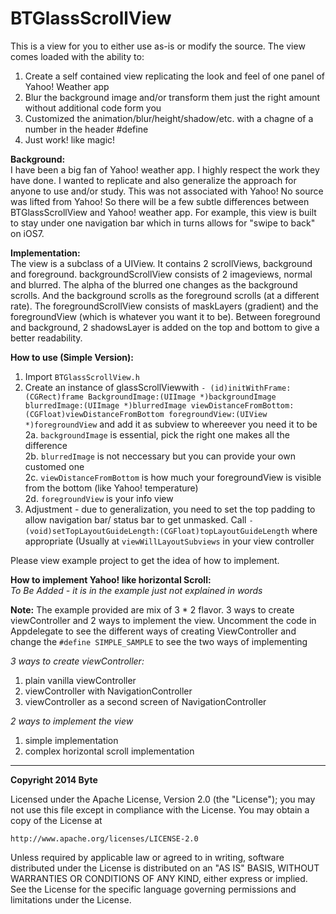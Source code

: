 BTGlassScrollView
=================

This is a view for you to either use as-is or modify the source. The view comes loaded with the ability to:

1. Create a self contained view replicating the look and feel of one panel of Yahoo! Weather app
2. Blur the background image and/or transform them just the right amount without additional code form you
3. Customized the animation/blur/height/shadow/etc. with a chagne of a number in the header #define
4. Just work! like magic! 

**Background:**  
I have been a big fan of Yahoo! weather app. I highly respect the work they have done. I wanted to replicate and also generalize the approach for anyone to use and/or study. This was not associated with Yahoo! No source was lifted from Yahoo! So there will be a few subtle differences between BTGlassScrollView and Yahoo! weather app. For example, this view is built to stay under one navigation bar which in turns allows for "swipe to back" on iOS7.

**Implementation:**  
The view is a subclass of a UIView. It contains 2 scrollViews, background and foreground. backgroundScrollView consists of 2 imageviews, normal and blurred. The alpha of the blurred one changes as the background scrolls. And the background scrolls as the foreground scrolls (at a different rate). The foregroundScrollView consists of maskLayers (gradient) and the foregroundView (which is whatever you want it to be). Between foreground and background, 2 shadowsLayer is added on the top and bottom to give a better readability.

**How to use (Simple Version):**

1. Import `BTGlassScrollView.h`  
2. Create an instance of glassScrollViewwith `- (id)initWithFrame:(CGRect)frame BackgroundImage:(UIImage *)backgroundImage blurredImage:(UIImage *)blurredImage viewDistanceFromBottom:(CGFloat)viewDistanceFromBottom foregroundView:(UIView *)foregroundView` and add it as subview to whereever you need it to be  
  2a. `backgroundImage` is essential, pick the right one makes all the difference  
  2b. `blurredImage` is not neccessary but you can provide your own customed one  
  2c. `viewDistanceFromBottom` is how much your foregroundView is visible from the bottom (like Yahoo! temperature)  
  2d. `foregroundView` is your info view  
4. Adjustment - due to generalization, you need to set the top padding to allow navigation bar/ status bar to get unmasked. Call `- (void)setTopLayoutGuideLength:(CGFloat)topLayoutGuideLength` where appropriate (Usually at `viewWillLayoutSubviews` in your view controller  

Please view example project to get the idea of how to implement. 

**How to implement Yahoo! like horizontal Scroll:**  
*To Be Added - it is in the example just not explained in words*  

**Note:**
The example provided are mix of 3 * 2 flavor. 3 ways to create viewController and 2 ways to implement the view. Uncomment the code in Appdelegate to see the different ways of creating ViewController and change the `#define SIMPLE_SAMPLE` to see the two ways of implementing

*3 ways to create viewController:*

1. plain vanilla viewController
2. viewController with NavigationController
3. viewController as a second screen of NavigationController

*2 ways to implement the view*

1. simple implementation
2. complex horizontal scroll implementation

----

**Copyright 2014 Byte**

Licensed under the Apache License, Version 2.0 (the "License");
you may not use this file except in compliance with the License.
You may obtain a copy of the License at

    http://www.apache.org/licenses/LICENSE-2.0

Unless required by applicable law or agreed to in writing, software
distributed under the License is distributed on an "AS IS" BASIS,
WITHOUT WARRANTIES OR CONDITIONS OF ANY KIND, either express or implied.
See the License for the specific language governing permissions and
limitations under the License.
